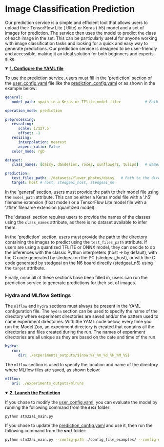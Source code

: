  # Image Classification Prediction

Our prediction service is a simple and efficient tool that allows users to upload their TensorFlow Lite (.tflite) or Keras (.h5) model and a set of images for prediction. The service then uses the model to predict the class of each image in the set. This can be particularly useful for anyone working with image classification tasks and looking for a quick and easy way to generate predictions. Our prediction service is designed to be user-friendly and accessible, making it an ideal solution for both beginners and experts alike.

<details open>
<summary><a href="#1"><b>1. Configure the YAML file</b></a></summary><a id="1"></a>

To use the prediction service, users must fill in the 'prediction' section of the [user_config.yaml](../user_config.yaml) file like the [prediction_config.yaml](../config_file_examples/prediction_config.yaml) or as shown in the example below:

```yaml
general:
   model_path: <path-to-a-Keras-or-TFlite-model-file>           # Path to the model to use to make predictions

operation_mode: prediction

preprocessing:
   rescaling:
      scale: 1/127.5
      offset: -1
   resizing:
      interpolation: nearest
      aspect_ratio: False
   color_mode: rgb

dataset:
   class_names: [daisy, dandelion, roses, sunflowers, tulips]   # Names of the classes

prediction:
   test_files_path: ./datasets/flower_photos/daisy   # Path to the directory containing the images to predict
   target: host # host, stedgeai_host, stedgeai_n6
```

In the 'general' section, users must provide the path to their model file using the `model_path` attribute. This can be either a Keras model file with a '.h5' filename extension (float model) or a TensorFlow Lite model file with a '.tflite' filename extension (quantized model).

The 'dataset' section requires users to provide the names of the classes using the `class_names` attribute, as there is no dataset available to infer them.

In the 'prediction' section, users must provide the path to the directory containing the images to predict using the `test_files_path` attribute. If users are using a quantized TFLITE or ONNX model, they can decide to do the inferences with the classic Python interpreters (host -> by default), with the C code generated by stedgeai on the PC (stedgeai_host), or with the C code generated by stedgeai on the N6 board directly (stedgeai_n6) using the `target` attribute.

Finally, once all of these sections have been filled in, users can run the prediction service to generate predictions for their set of images.

### Hydra and MLflow Settings

The `mlflow` and `hydra` sections must always be present in the YAML configuration file. The `hydra` section can be used to specify the name of the directory where experiment directories are saved and/or the pattern used to name experiment directories. With the YAML code below, every time you run the Model Zoo, an experiment directory is created that contains all the directories and files created during the run. The names of experiment directories are all unique as they are based on the date and time of the run.

```yaml
hydra:
   run:
      dir: ./experiments_outputs/${now:%Y_%m_%d_%H_%M_%S}
```

The `mlflow` section is used to specify the location and name of the directory where MLflow files are saved, as shown below:

```yaml
mlflow:
   uri: ./experiments_outputs/mlruns
```

</details>

<details open>
<summary><a href="#2"><b>2. Launch the Prediction</b></a></summary><a id="2"></a>

If you chose to modify the [user_config.yaml](../user_config.yaml), you can evaluate the model by running the following command from the **src/** folder:

```bash
python stm32ai_main.py 
```
If you chose to update the [prediction_config.yaml](../config_file_examples/prediction_config.yaml) and use it, then run the following command from the **src/** folder:

```bash
python stm32ai_main.py --config-path ./config_file_examples/ --config-name prediction_config.yaml
```

</details>

